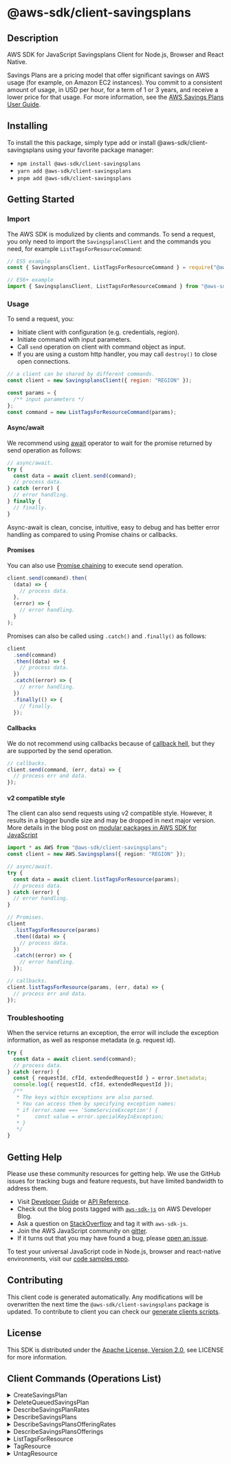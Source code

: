 <!-- generated file, do not edit directly -->

# @aws-sdk/client-savingsplans

## Description

AWS SDK for JavaScript Savingsplans Client for Node.js, Browser and React Native.

<p>Savings Plans are a pricing model that offer significant savings on AWS usage (for
example, on Amazon EC2 instances). You commit to a consistent amount of usage, in USD
per hour, for a term of 1 or 3 years, and receive a lower price for that usage. For
more information, see the <a href="https://docs.aws.amazon.com/savingsplans/latest/userguide/">AWS Savings Plans User Guide</a>.</p>

## Installing

To install the this package, simply type add or install @aws-sdk/client-savingsplans
using your favorite package manager:

- `npm install @aws-sdk/client-savingsplans`
- `yarn add @aws-sdk/client-savingsplans`
- `pnpm add @aws-sdk/client-savingsplans`

## Getting Started

### Import

The AWS SDK is modulized by clients and commands.
To send a request, you only need to import the `SavingsplansClient` and
the commands you need, for example `ListTagsForResourceCommand`:

```js
// ES5 example
const { SavingsplansClient, ListTagsForResourceCommand } = require("@aws-sdk/client-savingsplans");
```

```ts
// ES6+ example
import { SavingsplansClient, ListTagsForResourceCommand } from "@aws-sdk/client-savingsplans";
```

### Usage

To send a request, you:

- Initiate client with configuration (e.g. credentials, region).
- Initiate command with input parameters.
- Call `send` operation on client with command object as input.
- If you are using a custom http handler, you may call `destroy()` to close open connections.

```js
// a client can be shared by different commands.
const client = new SavingsplansClient({ region: "REGION" });

const params = {
  /** input parameters */
};
const command = new ListTagsForResourceCommand(params);
```

#### Async/await

We recommend using [await](https://developer.mozilla.org/en-US/docs/Web/JavaScript/Reference/Operators/await)
operator to wait for the promise returned by send operation as follows:

```js
// async/await.
try {
  const data = await client.send(command);
  // process data.
} catch (error) {
  // error handling.
} finally {
  // finally.
}
```

Async-await is clean, concise, intuitive, easy to debug and has better error handling
as compared to using Promise chains or callbacks.

#### Promises

You can also use [Promise chaining](https://developer.mozilla.org/en-US/docs/Web/JavaScript/Guide/Using_promises#chaining)
to execute send operation.

```js
client.send(command).then(
  (data) => {
    // process data.
  },
  (error) => {
    // error handling.
  }
);
```

Promises can also be called using `.catch()` and `.finally()` as follows:

```js
client
  .send(command)
  .then((data) => {
    // process data.
  })
  .catch((error) => {
    // error handling.
  })
  .finally(() => {
    // finally.
  });
```

#### Callbacks

We do not recommend using callbacks because of [callback hell](http://callbackhell.com/),
but they are supported by the send operation.

```js
// callbacks.
client.send(command, (err, data) => {
  // process err and data.
});
```

#### v2 compatible style

The client can also send requests using v2 compatible style.
However, it results in a bigger bundle size and may be dropped in next major version. More details in the blog post
on [modular packages in AWS SDK for JavaScript](https://aws.amazon.com/blogs/developer/modular-packages-in-aws-sdk-for-javascript/)

```ts
import * as AWS from "@aws-sdk/client-savingsplans";
const client = new AWS.Savingsplans({ region: "REGION" });

// async/await.
try {
  const data = await client.listTagsForResource(params);
  // process data.
} catch (error) {
  // error handling.
}

// Promises.
client
  .listTagsForResource(params)
  .then((data) => {
    // process data.
  })
  .catch((error) => {
    // error handling.
  });

// callbacks.
client.listTagsForResource(params, (err, data) => {
  // process err and data.
});
```

### Troubleshooting

When the service returns an exception, the error will include the exception information,
as well as response metadata (e.g. request id).

```js
try {
  const data = await client.send(command);
  // process data.
} catch (error) {
  const { requestId, cfId, extendedRequestId } = error.$metadata;
  console.log({ requestId, cfId, extendedRequestId });
  /**
   * The keys within exceptions are also parsed.
   * You can access them by specifying exception names:
   * if (error.name === 'SomeServiceException') {
   *     const value = error.specialKeyInException;
   * }
   */
}
```

## Getting Help

Please use these community resources for getting help.
We use the GitHub issues for tracking bugs and feature requests, but have limited bandwidth to address them.

- Visit [Developer Guide](https://docs.aws.amazon.com/sdk-for-javascript/v3/developer-guide/welcome.html)
  or [API Reference](https://docs.aws.amazon.com/AWSJavaScriptSDK/v3/latest/index.html).
- Check out the blog posts tagged with [`aws-sdk-js`](https://aws.amazon.com/blogs/developer/tag/aws-sdk-js/)
  on AWS Developer Blog.
- Ask a question on [StackOverflow](https://stackoverflow.com/questions/tagged/aws-sdk-js) and tag it with `aws-sdk-js`.
- Join the AWS JavaScript community on [gitter](https://gitter.im/aws/aws-sdk-js-v3).
- If it turns out that you may have found a bug, please [open an issue](https://github.com/aws/aws-sdk-js-v3/issues/new/choose).

To test your universal JavaScript code in Node.js, browser and react-native environments,
visit our [code samples repo](https://github.com/aws-samples/aws-sdk-js-tests).

## Contributing

This client code is generated automatically. Any modifications will be overwritten the next time the `@aws-sdk/client-savingsplans` package is updated.
To contribute to client you can check our [generate clients scripts](https://github.com/aws/aws-sdk-js-v3/tree/main/scripts/generate-clients).

## License

This SDK is distributed under the
[Apache License, Version 2.0](http://www.apache.org/licenses/LICENSE-2.0),
see LICENSE for more information.

## Client Commands (Operations List)

<details>
<summary>
CreateSavingsPlan
</summary>

[Command API Reference](https://docs.aws.amazon.com/AWSJavaScriptSDK/v3/latest/client/savingsplans/command/CreateSavingsPlanCommand/) / [Input](https://docs.aws.amazon.com/AWSJavaScriptSDK/v3/latest/Package/-aws-sdk-client-savingsplans/Interface/CreateSavingsPlanCommandInput/) / [Output](https://docs.aws.amazon.com/AWSJavaScriptSDK/v3/latest/Package/-aws-sdk-client-savingsplans/Interface/CreateSavingsPlanCommandOutput/)

</details>
<details>
<summary>
DeleteQueuedSavingsPlan
</summary>

[Command API Reference](https://docs.aws.amazon.com/AWSJavaScriptSDK/v3/latest/client/savingsplans/command/DeleteQueuedSavingsPlanCommand/) / [Input](https://docs.aws.amazon.com/AWSJavaScriptSDK/v3/latest/Package/-aws-sdk-client-savingsplans/Interface/DeleteQueuedSavingsPlanCommandInput/) / [Output](https://docs.aws.amazon.com/AWSJavaScriptSDK/v3/latest/Package/-aws-sdk-client-savingsplans/Interface/DeleteQueuedSavingsPlanCommandOutput/)

</details>
<details>
<summary>
DescribeSavingsPlanRates
</summary>

[Command API Reference](https://docs.aws.amazon.com/AWSJavaScriptSDK/v3/latest/client/savingsplans/command/DescribeSavingsPlanRatesCommand/) / [Input](https://docs.aws.amazon.com/AWSJavaScriptSDK/v3/latest/Package/-aws-sdk-client-savingsplans/Interface/DescribeSavingsPlanRatesCommandInput/) / [Output](https://docs.aws.amazon.com/AWSJavaScriptSDK/v3/latest/Package/-aws-sdk-client-savingsplans/Interface/DescribeSavingsPlanRatesCommandOutput/)

</details>
<details>
<summary>
DescribeSavingsPlans
</summary>

[Command API Reference](https://docs.aws.amazon.com/AWSJavaScriptSDK/v3/latest/client/savingsplans/command/DescribeSavingsPlansCommand/) / [Input](https://docs.aws.amazon.com/AWSJavaScriptSDK/v3/latest/Package/-aws-sdk-client-savingsplans/Interface/DescribeSavingsPlansCommandInput/) / [Output](https://docs.aws.amazon.com/AWSJavaScriptSDK/v3/latest/Package/-aws-sdk-client-savingsplans/Interface/DescribeSavingsPlansCommandOutput/)

</details>
<details>
<summary>
DescribeSavingsPlansOfferingRates
</summary>

[Command API Reference](https://docs.aws.amazon.com/AWSJavaScriptSDK/v3/latest/client/savingsplans/command/DescribeSavingsPlansOfferingRatesCommand/) / [Input](https://docs.aws.amazon.com/AWSJavaScriptSDK/v3/latest/Package/-aws-sdk-client-savingsplans/Interface/DescribeSavingsPlansOfferingRatesCommandInput/) / [Output](https://docs.aws.amazon.com/AWSJavaScriptSDK/v3/latest/Package/-aws-sdk-client-savingsplans/Interface/DescribeSavingsPlansOfferingRatesCommandOutput/)

</details>
<details>
<summary>
DescribeSavingsPlansOfferings
</summary>

[Command API Reference](https://docs.aws.amazon.com/AWSJavaScriptSDK/v3/latest/client/savingsplans/command/DescribeSavingsPlansOfferingsCommand/) / [Input](https://docs.aws.amazon.com/AWSJavaScriptSDK/v3/latest/Package/-aws-sdk-client-savingsplans/Interface/DescribeSavingsPlansOfferingsCommandInput/) / [Output](https://docs.aws.amazon.com/AWSJavaScriptSDK/v3/latest/Package/-aws-sdk-client-savingsplans/Interface/DescribeSavingsPlansOfferingsCommandOutput/)

</details>
<details>
<summary>
ListTagsForResource
</summary>

[Command API Reference](https://docs.aws.amazon.com/AWSJavaScriptSDK/v3/latest/client/savingsplans/command/ListTagsForResourceCommand/) / [Input](https://docs.aws.amazon.com/AWSJavaScriptSDK/v3/latest/Package/-aws-sdk-client-savingsplans/Interface/ListTagsForResourceCommandInput/) / [Output](https://docs.aws.amazon.com/AWSJavaScriptSDK/v3/latest/Package/-aws-sdk-client-savingsplans/Interface/ListTagsForResourceCommandOutput/)

</details>
<details>
<summary>
TagResource
</summary>

[Command API Reference](https://docs.aws.amazon.com/AWSJavaScriptSDK/v3/latest/client/savingsplans/command/TagResourceCommand/) / [Input](https://docs.aws.amazon.com/AWSJavaScriptSDK/v3/latest/Package/-aws-sdk-client-savingsplans/Interface/TagResourceCommandInput/) / [Output](https://docs.aws.amazon.com/AWSJavaScriptSDK/v3/latest/Package/-aws-sdk-client-savingsplans/Interface/TagResourceCommandOutput/)

</details>
<details>
<summary>
UntagResource
</summary>

[Command API Reference](https://docs.aws.amazon.com/AWSJavaScriptSDK/v3/latest/client/savingsplans/command/UntagResourceCommand/) / [Input](https://docs.aws.amazon.com/AWSJavaScriptSDK/v3/latest/Package/-aws-sdk-client-savingsplans/Interface/UntagResourceCommandInput/) / [Output](https://docs.aws.amazon.com/AWSJavaScriptSDK/v3/latest/Package/-aws-sdk-client-savingsplans/Interface/UntagResourceCommandOutput/)

</details>

